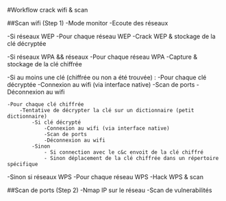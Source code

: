 #Workflow crack wifi & scan

##Scan wifi (Step 1)
-Mode monitor
-Ecoute des réseaux

-Si réseaux WEP
	-Pour chaque réseau WEP
		-Crack WEP & stockage de la clé décryptée

-Si réseaux WPA && réseaux
	-Pour chaque réseau WPA
	-Capture & stockage de la clé chiffrée

-Si au moins une clé (chiffrée ou non a été trouvée) :
	-Pour chaque clé décryptée
		-Connexion au wifi (via interface native)
		-Scan de ports
		-Déconnexion au wifi

	-Pour chaque clé chiffrée
		-Tentative de décrypter la clé sur un dictionnaire (petit dictionnaire)
			-Si clé décrypté
				-Connexion au wifi (via interface native)
				-Scan de ports
				-Déconnexion au wifi
			-Sinon 
				- Si connection avec le c&c envoit de la clé chiffré
				- Sinon déplacement de la clé chiffrée dans un répertoire spécifique

-Sinon si réseaux WPS
	-Pour chaque réseau WPS
		-Hack WPS & scan           


##Scan de ports (Step 2)
-Nmap IP sur le réseau
-Scan de vulnerabilités
